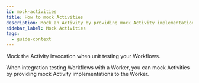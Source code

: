```yaml
---
id: mock-activities
title: How to mock Activities
description: Mock an Activity by providing mock Activity implementations to the Worker.
sidebar_label: Mock Activities
tags:
  - guide-context
---
```


Mock the Activity invocation when unit testing your Workflows.

When integration testing Workflows with a Worker, you can mock Activities by providing mock Activity implementations to the Worker.
